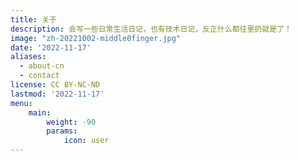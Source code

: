 ```yaml
---
title: 关于
description: 会写一些日常生活日记，也有技术日记，反正什么都往里扔就是了！
image: "zh-20221002-middle0finger.jpg"
date: '2022-11-17'
aliases:
  - about-cn
  - contact
license: CC BY-NC-ND
lastmod: '2022-11-17'
menu:
    main: 
        weight: -90
        params:
            icon: user
---
```

